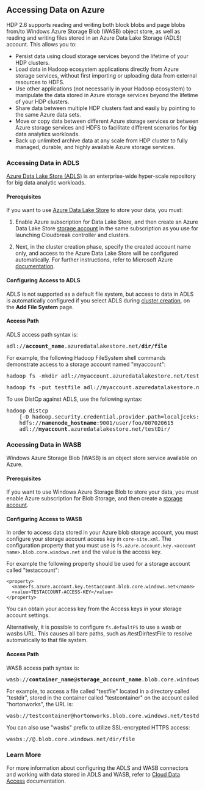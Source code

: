 ## Accessing Data on Azure 

HDP 2.6 supports reading and writing both block blobs and page blobs from/to Windows Azure Storage Blob (WASB) object store, as well as reading and writing files stored in an Azure Data Lake Storage (ADLS) account. This allows you to:

* Persist data using cloud storage services beyond the lifetime of your HDP clusters.  
* Load data in Hadoop ecosystem applications directly from Azure storage services, without first importing or uploading data from external resources to HDFS.  
* Use other applications (not necessarily in your Hadoop ecosystem) to manipulate the data stored in Azure storage services beyond the lifetime of your HDP clusters.  
* Share data between multiple HDP clusters fast and easily by pointing to the same Azure data sets. 
* Move or copy data between different Azure storage services or between Azure storage services and HDFS to facilitate different scenarios for big data analytics workloads.  
* Back up unlimited archive data at any scale from HDP cluster to fully managed, durable, and highly available Azure storage services.   


### Accessing Data in ADLS

[Azure Data Lake Store (ADLS)](https://azure.microsoft.com/en-in/services/data-lake-store/) is an enterprise-wide hyper-scale repository for big data analytic workloads.

#### Prerequisites

If you want to use [Azure Data Lake Store](https://azure.microsoft.com/en-in/services/data-lake-store/) to store your data, you must: 

1. Enable Azure subscription for Data Lake Store, and then create an Azure Data Lake Store [storage account](https://docs.microsoft.com/en-us/azure/data-lake-store/data-lake-store-get-started-portal) in the same subscription as you use for launching Cloudbreak controller and clusters.  
 
2. Next, in the cluster creation phase, specify the created account name only, and access to the Azure Data Lake Store will be configured automatically. For further instructions, refer to Microsoft Azure [documentation](https://docs.microsoft.com/en-us/azure/data-lake-store/data-lake-store-get-started-portal).

#### Configuring Access to ADLS 

ADLS is not supported as a default file system, but access to data in ADLS is automatically configured if you select ADLS during [cluster creation](azure-create.md), on the **Add File System** page.

#### Access Path

ADLS access path syntax is:

<pre>adl://<b>account_name</b>.azuredatalakestore.net/<b>dir/file</b></pre>

For example, the following Hadoop FileSystem shell commands demonstrate access to a storage account named "myaccount":

<pre>hadoop fs -mkdir adl://myaccount.azuredatalakestore.net/testdir</pre>

<pre>hadoop fs -put testfile adl://myaccount.azuredatalakestore.net/testdir/testfile</pre>

To use DistCp against ADLS, use the following syntax:
<pre>hadoop distcp
    [-D hadoop.security.credential.provider.path=localjceks://file/home/user/adls.jceks]
    hdfs://<b>namenode_hostname</b>:9001/user/foo/007020615
    adl://<b>myaccount</b>.azuredatalakestore.net/testDir/</pre>


### Accessing Data in WASB  

Windows Azure Storage Blob (WASB) is an object store service available on Azure.

#### Prerequisites

If you want to use Windows Azure Storage Blob to store your data, you must enable Azure subscription for Blob Storage, and then create a [storage account](https://docs.microsoft.com/en-us/azure/storage/storage-create-storage-account#create-a-storage-account).  

#### Configuring Access to WASB 

In order to access data stored in your Azure blob storage account, you must configure your storage account access key in `core-site.xml`. The configuration property that you must use is `fs.azure.account.key.<account name>.blob.core.windows.net` and the value is the access key. 

For example the following property should be used for a storage account called "testaccount": 

```
<property>
  <name>fs.azure.account.key.testaccount.blob.core.windows.net</name>
  <value>TESTACCOUNT-ACCESS-KEY</value>
</property>
```

You can obtain your access key from the Access keys in your storage account settings.

Alternatively, it is possible to configure `fs.defaultFS` to use a wasb or wasbs URL. This causes all bare paths, such as /testDir/testFile to resolve automatically to that file system.

#### Access Path

WASB access path syntax is:

<pre>wasb://<b>container_name</b>@<b>storage_account_name</b>.blob.core.windows.net/<b>dir/file</b></pre>

For example, to access a file called "testfile" located in a directory called "testdir", stored in the container called "testcontainer" on the account called "hortonworks", the URL is:

<pre>wasb://testcontainer@hortonworks.blob.core.windows.net/testdir/testfile</pre>

You can also use "wasbs" prefix to utilize SSL-encrypted HTTPS access:

<pre>wasbs://<container_name>@<storage_account_name>.blob.core.windows.net/dir/file</pre>

### Learn More

For more information about configuring the ADLS and WASB connectors and working with data stored in ADLS and WASB, refer to [Cloud Data Access](https://docs.hortonworks.com/HDPDocuments/HDP2/HDP-2.6.1/bk_cloud-data-access/content/about.html) documentation.

